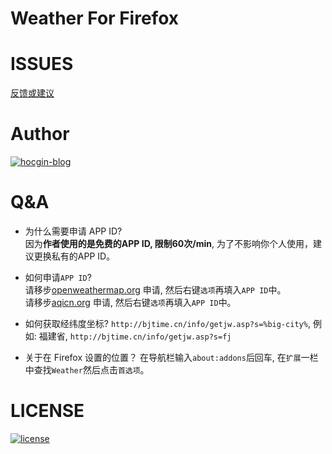 # Weather For Firefox

# ISSUES
[反馈或建议](https://github.com/hocgin/WeatherForFirefox/issues/new)

# Author
[![hocgin-blog](https://img.shields.io/badge/hocgin-blog-blue.svg)](http://hocg.in)

# Q&A
- 为什么需要申请 APP ID?  
因为**作者使用的是免费的APP ID, 限制60次/min**, 为了不影响你个人使用，建议更换私有的APP ID。

- 如何申请`APP ID`?  
请移步[openweathermap.org](https://home.openweathermap.org/api_keys) 申请, 然后右键`选项`再填入`APP ID`中。    
请移步[aqicn.org](http://aqicn.org/data-platform/token/#/) 申请, 然后右键`选项`再填入`APP ID`中。

- 如何获取经纬度坐标?
`http://bjtime.cn/info/getjw.asp?s=%big-city%`, 
例如: 福建省, `http://bjtime.cn/info/getjw.asp?s=fj`

- 关于在 Firefox 设置的位置？
在导航栏输入`about:addons`后回车, 在`扩展`一栏中查找`Weather`然后点击`首选项`。

# LICENSE
[![license](https://img.shields.io/github/license/mashape/apistatus.svg?style=flat-square)](/LICENSE)
